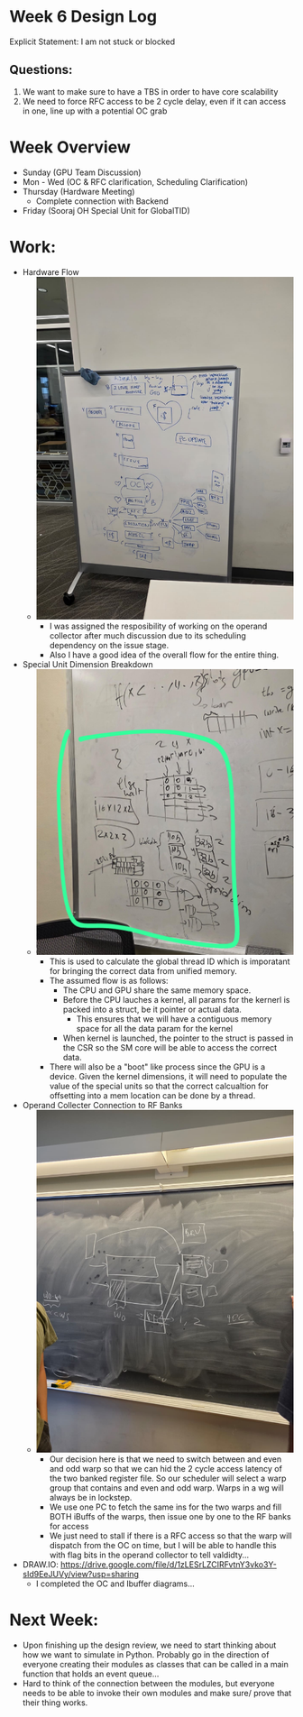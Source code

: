 # Week 6 Design Log
Explicit Statement: I am not stuck or blocked

## Questions: 
1. We want to make sure to have a TBS in order to have core scalability
2. We need to force RFC access to be 2 cycle delay, even if it can access in one, line up with a potential OC grab

# Week Overview
- Sunday (GPU Team Discussion)
- Mon - Wed (OC & RFC clarification, Scheduling Clarification)
- Thursday (Hardware Meeting)
  - Complete connection with Backend
- Friday (Sooraj OH Special Unit for GlobalTID)

# Work:
- Hardware Flow
  - ![alt text](images/week6_flow.jpeg)
    - I was assigned the resposibility of working on the operand collector after much discussion due to its scheduling dependency on the issue stage. 
    - Also I have a good idea of the overall flow for the entire thing. 
- Special Unit Dimension Breakdown
  - ![alt text](images/week6_Special.jpeg)
    - This is used to calculate the global thread ID which is imporatant for bringing the correct data from unified memory.
    - The assumed flow is as follows: 
      - The CPU and GPU share the same memory space. 
      - Before the CPU lauches a kernel, all params for the kernerl is packed into a struct, be it pointer or actual data. 
        - This ensures that we will have a contiguous memory space for all the data param for the kernel
      - When kernel is launched, the pointer to the struct is passed in the CSR so the SM core will be able to access the correct data. 
    - There will also be a "boot" like process since the GPU is a device. Given the kernel dimensions, it will need to populate the value of the special units so that the correct calcualtion for offsetting into a mem location can be done by a thread. 
- Operand Collecter Connection to RF Banks
  - ![alt text](images/week6_OC.jpeg)
    - Our decision here is that we need to switch between and even and odd warp so that we can hid the 2 cycle access latency of the two banked register file. So our scheduler will select a warp group that contains and even and odd warp. Warps in a wg will always be in lockstep. 
    - We use one PC to fetch the same ins for the two warps and fill BOTH iBuffs of the warps, then issue one by one to the RF banks for access
    - We just need to stall if there is a RFC access so that the warp will dispatch from the OC on time, but I will be able to handle this with flag bits in the operand collector to tell valdidty...
- DRAW.IO: https://drive.google.com/file/d/1zLESrLZCIRFvtnY3vko3Y-sId9EeJUVy/view?usp=sharing
  - I completed the OC and Ibuffer diagrams...


# Next Week:
- Upon finishing up the design review, we need to start thinking about how we want to simulate in Python. Probably go in the direction of everyone creating their modules as classes that can be called in a main function that holds an event queue...
- Hard to think of the connection between the modules, but everyone needs to be able to invoke their own modules and make sure/ prove that their thing works. 